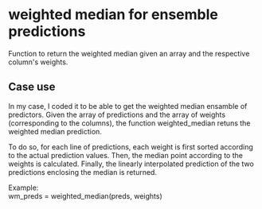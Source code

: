 # weighted median for ensemble predictions
Function to return the weighted median given an array and the respective column's weights.

## Case use
In my case, I coded it to be able to get the weighted median ensamble of predictors.
Given the array of predictions and the array of weights (corresponding to the columns), the function weighted_median retuns the weighted median prediction.

To do so, for each line of predictions, each weight is first sorted according to the actual prediction values.
Then, the median point according to the weights is calculated.
Finally, the linearly interpolated prediction of the two predictions enclosing the median is returned.

Example:\
wm_preds = weighted_median(preds, weights)
